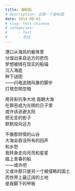 ```yaml
---
title: 海和船
# description: 这是一个副标题
date: 2014-08-01
# slug: test-chinese
# categories:
#     - Test
#     - 测试
---
```


港口从海风的躯体里  
分馏出来自远方的悲伤  
梦想被绑在现实的船锚  
沉入海底  
种下谜团  
——闪电追随风暴的脚步  
灯塔忽明忽暗  


用背影抗争大地 面朝大海  
在罪恶成为光明的日子里  
或许该逃避太阳  
把无言的影子  
默默投向远方  


不像那矫情的山谷  
大海会吞没所有的回声  
和乡愁  
我转身走向月亮和星星  
踏上青春的船  
——或许吧  
又或许那只是另一寸被侵略的国土  
而世界上最辽阔的土地  
是我脚下的甲板  
